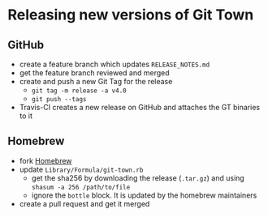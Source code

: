 # Releasing new versions of Git Town

## GitHub

- create a feature branch which updates `RELEASE_NOTES.md`
- get the feature branch reviewed and merged
- create and push a new Git Tag for the release
  - `git tag -m release -a v4.0`
  - `git push --tags`
- Travis-CI creates a new release on GitHub and attaches the GT binaries to it

## Homebrew

- fork [Homebrew](https://github.com/Homebrew/homebrew)
- update `Library/Formula/git-town.rb`
  - get the sha256 by downloading the release (`.tar.gz`) and using
    `shasum -a 256 /path/to/file`
  - ignore the `bottle` block. It is updated by the homebrew maintainers
- create a pull request and get it merged
